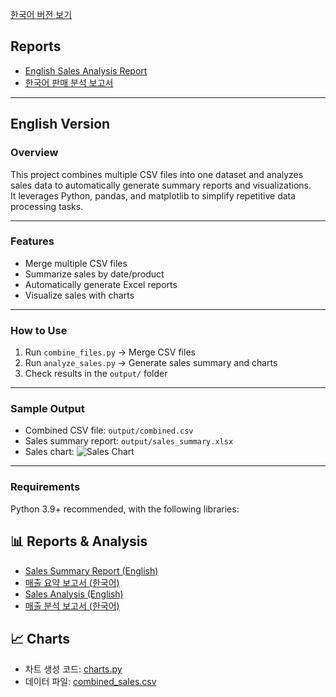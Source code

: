 [한국어 버전 보기](README_ko.md)
## Reports

- [English Sales Analysis Report](sales_analysis.md)  
- [한국어 판매 분석 보고서](sales_analysis_ko.md)

---

## English Version

### Overview
This project combines multiple CSV files into one dataset and analyzes sales data to automatically generate summary reports and visualizations.  
It leverages Python, pandas, and matplotlib to simplify repetitive data processing tasks.

---

### Features
- Merge multiple CSV files
- Summarize sales by date/product
- Automatically generate Excel reports
- Visualize sales with charts

---

### How to Use
1. Run `combine_files.py` → Merge CSV files  
2. Run `analyze_sales.py` → Generate sales summary and charts  
3. Check results in the `output/` folder  

---

### Sample Output
- Combined CSV file: `output/combined.csv`  
- Sales summary report: `output/sales_summary.xlsx`  
- Sales chart: ![Sales Chart](./output/sales_chart.png)

---

### Requirements
Python 3.9+ recommended, with the following libraries:

## 📊 Reports & Analysis

- [Sales Summary Report (English)](sales_summary.md)
- [매출 요약 보고서 (한국어)](sales_summary_ko.md)
- [Sales Analysis (English)](sales_analysis.md)
- [매출 분석 보고서 (한국어)](sales_analysis_ko.md)

## 📈 Charts
- 차트 생성 코드: [charts.py](charts.py)
- 데이터 파일: [combined_sales.csv](combined_sales.csv)








